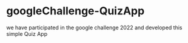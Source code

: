 # googleChallenge-QuizApp
we have participated in the google challenge 2022 and developed this simple Quiz App
